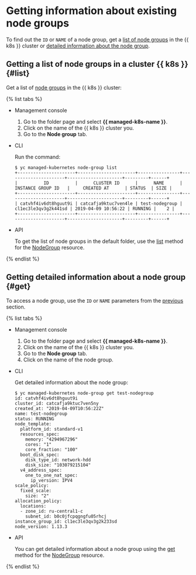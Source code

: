 # Getting information about existing node groups

To find out the `ID` or `NAME` of a node group, get a [list of node groups](#list) in the {{ k8s }} cluster or [detailed information about the node group](#get).

## Getting a list of node groups in a cluster {{ k8s }} {#list}

Get a list of [node groups](../../concepts/index.md#node-group) in the {{ k8s }} cluster:

{% list tabs %}

- Management console
    1. Go to the folder page and select **{{ managed-k8s-name }}**.
    1. Click on the name of the {{ k8s }} cluster you.
    1. Go to the **Node group** tab.

- CLI

    Run the command:

    ```
    $ yc managed-kubernetes node-group list
    +----------------------+----------------------+----------------+----------------------+---------------------+---------+------+
    |          ID          |      CLUSTER ID      |      NAME      |  INSTANCE GROUP ID   |     CREATED AT      | STATUS  | SIZE |
    +----------------------+----------------------+----------------+----------------------+---------------------+---------+------+
    | catvhf4iv6dt8hguut9i | catcafja9ktuc7ven4le | test-nodegroup | cl1ec3le3qv3g2k441sd | 2019-04-09 10:56:22 | RUNNING |    2 |
    +----------------------+----------------------+----------------+----------------------+---------------------+---------+------+
    ```

- API

    To get the list of node groups in the default folder, use the [list](../../api-ref/NodeGroup/list.md) method for the [NodeGroup](../../api-ref/NodeGroup/) resource.

{% endlist %}

## Getting detailed information about a node group {#get}

To access a node group, use the `ID` or `NAME` parameters from the [previous](kubernetes-cluster-list.md#list) section.

{% list tabs %}

- Management console
    1. Go to the folder page and select **{{ managed-k8s-name }}**.
    1. Click on the name of the {{ k8s }} cluster you.
    1. Go to the **Node group** tab.
    1. Click on the name of the node group.

- CLI

    Get detailed information about the node group:

    ```
    $ yc managed-kubernetes node-group get test-nodegroup
    id: catvhf4iv6dt8hguut9i
    cluster_id: catcafja9ktuc7ven5ny
    created_at: "2019-04-09T10:56:22Z"
    name: test-nodegroup
    status: RUNNING
    node_template:
      platform_id: standard-v1
      resources_spec:
        memory: "4294967296"
        cores: "1"
        core_fraction: "100"
      boot_disk_spec:
        disk_type_id: network-hdd
        disk_size: "103079215104"
      v4_address_spec:
        one_to_one_nat_spec:
          ip_version: IPV4
    scale_policy:
      fixed_scale:
        size: "2"
    allocation_policy:
      locations:
      - zone_id: ru-central1-c
        subnet_id: b0c0jfcpqgngfu05rhcj
    instance_group_id: cl1ec3le3qv3g2k233sd
    node_version: 1.13.3
    ```

- API

  You can get detailed information about a node group using the [get](../../api-ref/NodeGroup/get.md) method for the [NodeGroup](../../api-ref/NodeGroup/) resource.

{% endlist %}

